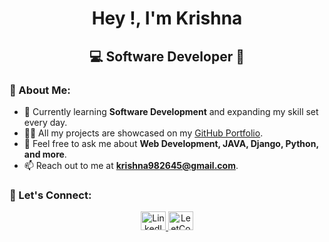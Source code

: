 <h1 align="center">Hey !, I'm Krishna</h1>
<h2 align="center">💻 Software Developer 🚀</h2>

### 🌟 About Me:
- 🌱 Currently learning **Software Development** and expanding my skill set every day.
- 👨‍💻 All my projects are showcased on my [GitHub Portfolio](https://github.com/krishna982645).
- 💬 Feel free to ask me about **Web Development, JAVA, Django, Python, and more**.
- 📫 Reach out to me at **krishna982645@gmail.com**.

### 🤝 Let's Connect:
<div align="center">
  <a href="https://www.linkedin.com/in/krishna-sen-a857a0342/" target="_blank">
    <img src="https://raw.githubusercontent.com/rahuldkjain/github-profile-readme-generator/master/src/images/icons/Social/linked-in-alt.svg" alt="LinkedIn" height="30" width="40"/>
  </a>
  <a href="https://leetcode.com/u/krishna982645/" target="_blank">
    <img src="https://raw.githubusercontent.com/rahuldkjain/github-profile-readme-generator/master/src/images/icons/Social/leet-code.svg" alt="LeetCode" height="30" width="40"/>
  </a>
</div>

